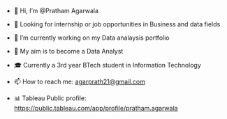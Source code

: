 - 👋 Hi, I’m @Pratham Agarwala
- 👀 Looking for internship or job opportunities in Business and data fields
- 🌱 I’m currently working on my Data analaysis portfolio
- 🔮 My aim is to become a Data Analyst
- 🎓 Currently a 3rd year BTech student in Information Technology
- 📫 How to reach me: agarprath21@gmail.com

- 📊 Tableau Public profile: https://public.tableau.com/app/profile/pratham.agarwala
<!---
Pratham2108/Pratham2108 is a ✨ special ✨ repository because its `README.md` (this file) appears on your GitHub profile.
You can click the Preview link to take a look at your changes.
--->
